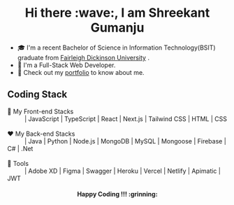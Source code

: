 <h1 align="center">
Hi there :wave:, I am Shreekant Gumanju
</h1>

- :mortar_board: I'm a recent Bachelor of Science in Information Technology(BSIT) graduate from [Fairleigh Dickinson University](https://www.fdu.edu/campuses/vancouver-campus/) .
- :rocket: I'm a Full-Stack Web Developer.
- :eyes: Check out my [portfolio](https://shreegumanju.vercel.app/) to know about me.

## Coding Stack
:green_heart: My Front-end Stacks<br>
         &nbsp; &nbsp; &nbsp; &nbsp; &nbsp;  | JavaScript | TypeScript | React | Next.js | Tailwind CSS | HTML | CSS <br><br>
:heart: My Back-end Stacks<br>
&nbsp; &nbsp; &nbsp; &nbsp; &nbsp;  | Java | Python | Node.js | MongoDB | MySQL | Mongoose | Firebase | C# | .Net <br><br>
:blue_heart: Tools<br>
&nbsp; &nbsp; &nbsp; &nbsp; &nbsp;  | Adobe XD | Figma | Swagger | Heroku | Vercel | Netlify | Apimatic | JWT 

<h4 align="center" > Happy Coding !!! :grinning: </h4>
